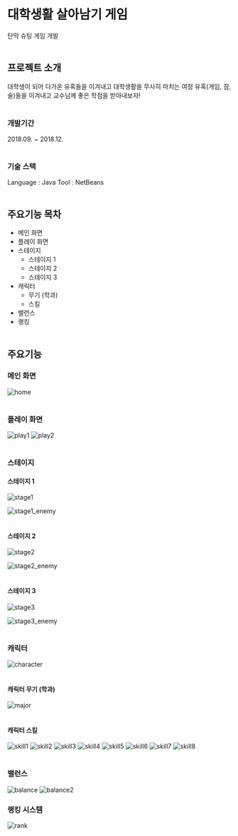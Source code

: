 # 대학생활 살아남기 게임

탄막 슈팅 게임 개발
<br/><br/>

## 프로젝트 소개

대학생이 되어 다가온 유혹들을 이겨내고 대학생활을 무사히 마치는 여정
유혹(게임, 잠, 술)들을 이겨내고 교수님께 좋은 학점을 받아내보자!
<br/><br/>

### 개발기간

2018.09. ~ 2018.12.
<br/><br/>

### 기술 스택

Language : Java
Tool : NetBeans
<br/><br/>

## 주요기능 목차

- 메인 화면
- 플레이 화면
- 스테이지
  - 스테이지 1
  - 스테이지 2
  - 스테이지 3
- 캐릭터
  - 무기 (학과)
  - 스킬
- 밸런스
- 랭킹
  <br/><br/>

## 주요기능

### 메인 화면

![home](https://github.com/J3SUNG/Surviving-University-Life-Game/assets/16315673/42cb6ae7-7806-4e2c-897f-7d53c58d6dd9)
<br/><br/>

### 플레이 화면

![play1](https://github.com/J3SUNG/Surviving-University-Life-Game/assets/16315673/ea5b38e1-56fb-4fec-a357-0db2c6f63e26)
![play2](https://github.com/J3SUNG/Surviving-University-Life-Game/assets/16315673/d2beac04-ab39-464a-9455-2feeb9c4d898)
<br/><br/>

### 스테이지

#### 스테이지 1

![stage1](https://github.com/J3SUNG/Surviving-University-Life-Game/assets/16315673/60764c73-084b-4208-977c-ca704cbf7020)

![stage1_enemy](https://github.com/J3SUNG/Surviving-University-Life-Game/assets/16315673/2ab81022-da8f-44cc-8a15-bbe268c44b1e)
<br/><br/>

#### 스테이지 2

![stage2](https://github.com/J3SUNG/Surviving-University-Life-Game/assets/16315673/d5d136a1-1993-435a-8ebb-4194a86bfe0d)

![stage2_enemy](https://github.com/J3SUNG/Surviving-University-Life-Game/assets/16315673/69fed9d5-5536-4fdf-80ef-ccf94d8112ce)
<br/><br/>

#### 스테이지 3

![stage3](https://github.com/J3SUNG/Surviving-University-Life-Game/assets/16315673/710fd765-6aa5-4b27-b693-43ffb6ea4c14)

![stage3_enemy](https://github.com/J3SUNG/Surviving-University-Life-Game/assets/16315673/a2b0e67a-f0d3-4081-9d35-f3e8b797b862)
<br/><br/>

### 캐릭터

![character](https://github.com/J3SUNG/Surviving-University-Life-Game/assets/16315673/3a41085b-8254-4851-a69c-abfe58322608)
<br/><br/>

#### 캐릭터 무기 (학과)

![major](https://github.com/J3SUNG/Surviving-University-Life-Game/assets/16315673/00fcdc90-748b-4731-ac97-84cf5aae7bc7)
<br/><br/>

#### 캐릭터 스킬

![skill1](https://github.com/J3SUNG/Surviving-University-Life-Game/assets/16315673/8e04a7e4-3d50-413b-8e01-f9a2f4180093)
![skill2](https://github.com/J3SUNG/Surviving-University-Life-Game/assets/16315673/b918af41-0852-4376-bf67-7da4b73357f6)
![skill3](https://github.com/J3SUNG/Surviving-University-Life-Game/assets/16315673/ac0060a5-2335-480a-9296-c4b201897e79)
![skill4](https://github.com/J3SUNG/Surviving-University-Life-Game/assets/16315673/9b906946-af0a-450a-af8f-d260132d0ca1)
![skill5](https://github.com/J3SUNG/Surviving-University-Life-Game/assets/16315673/80dff5c9-90e5-40ef-858d-3c408f47a90b)
![skill6](https://github.com/J3SUNG/Surviving-University-Life-Game/assets/16315673/0565a709-306c-4e91-8aa9-b8b3ee90e88b)
![skill7](https://github.com/J3SUNG/Surviving-University-Life-Game/assets/16315673/7a8a4cbe-0605-43f2-92dd-e7ae967ccfc7)
![skill8](https://github.com/J3SUNG/Surviving-University-Life-Game/assets/16315673/2baf3f4f-65e5-496c-b665-e385e8fa12a9)
<br/><br/>

### 밸런스

![balance](https://github.com/J3SUNG/Surviving-University-Life-Game/assets/16315673/54277725-cf73-4490-abd5-46c0158ecdb6)
![balance2](https://github.com/J3SUNG/Surviving-University-Life-Game/assets/16315673/96c5cbb5-bb13-45e2-b61b-0a8903e1255e)

### 랭킹 시스템

![rank](https://github.com/J3SUNG/Surviving-University-Life-Game/assets/16315673/3afd4afe-115e-4336-9f1e-b0c9b0d56fc8)
